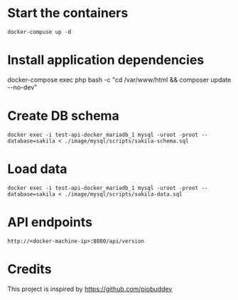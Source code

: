 
# Start the containers
`docker-compuse up -d`

# Install application dependencies
docker-compose exec php bash -c "cd /var/www/html && composer update --no-dev"

# Create DB schema

`docker exec -i test-api-docker_mariadb_1 mysql -uroot -proot --database=sakila < ./image/mysql/scripts/sakila-schema.sql`

# Load data

`docker exec -i test-api-docker_mariadb_1 mysql -uroot -proot --database=sakila < ./image/mysql/scripts/sakila-data.sql`
 
# API endpoints

`http://<docker-machine-ip>:8080/api/version`

# Credits
This project is inspired by https://github.com/piobuddev